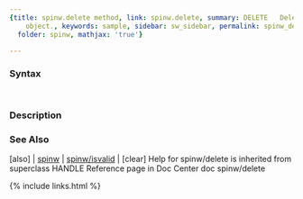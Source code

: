 ```yaml
---
{title: spinw.delete method, link: spinw.delete, summary: DELETE   Delete a handle
    object., keywords: sample, sidebar: sw_sidebar, permalink: spinw_delete.html,
  folder: spinw, mathjax: 'true'}

---
```


### Syntax

` `

### Description

 

### See Also

[also] \| [spinw](spinw.html) \| [spinw/isvalid](spinw_isvalid.html) \| [clear]
Help for spinw/delete is inherited from superclass HANDLE
    Reference page in Doc Center
       doc spinw/delete

{% include links.html %}
